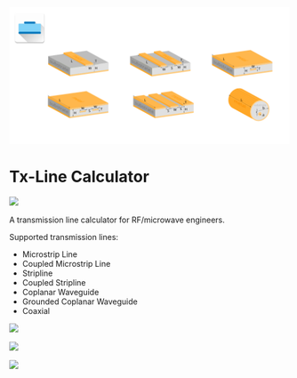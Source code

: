 <img src="https://github.com/rookiepeng/tx-line-calculator/blob/master/pics/promote.png" width="600"></a>

Tx-Line Calculator
================

<a href="https://play.google.com/store/apps/details?id=com.rookiedev.microwavetools"><img src="https://play.google.com/intl/en_us/badges/images/generic/en-play-badge.png" height="70"></a>

A transmission line calculator for RF/microwave engineers.

Supported transmission lines:

 - Microstrip Line
 - Coupled Microstrip Line
 - Stripline
 - Coupled Stripline
 - Coplanar Waveguide
 - Grounded Coplanar Waveguide
 - Coaxial 

<img src="https://github.com/rookiepeng/tx-line-calculator/blob/master/pics/tx_line_1.gif" width="300"></a>

<img src="https://github.com/rookiepeng/tx-line-calculator/blob/master/pics/tx_line_2.gif" width="300"></a>

<img src="https://github.com/rookiepeng/tx-line-calculator/blob/master/pics/tx_line_3.gif" width="300"></a>